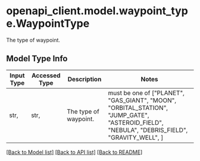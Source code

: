 # openapi_client.model.waypoint_type.WaypointType

The type of waypoint.

## Model Type Info
Input Type | Accessed Type | Description | Notes
------------ | ------------- | ------------- | -------------
str,  | str,  | The type of waypoint. | must be one of ["PLANET", "GAS_GIANT", "MOON", "ORBITAL_STATION", "JUMP_GATE", "ASTEROID_FIELD", "NEBULA", "DEBRIS_FIELD", "GRAVITY_WELL", ] 

[[Back to Model list]](../../README.md#documentation-for-models) [[Back to API list]](../../README.md#documentation-for-api-endpoints) [[Back to README]](../../README.md)

